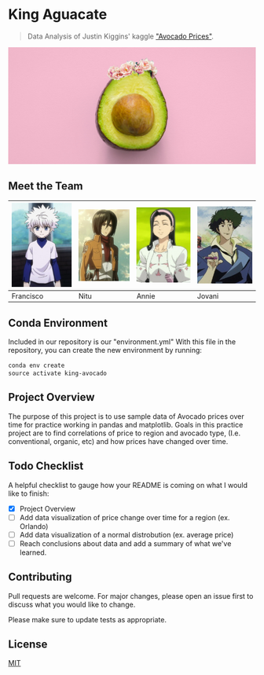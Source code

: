 # King Aguacate

> Data Analysis of Justin Kiggins' kaggle ["Avocado Prices"](https://www.kaggle.com/neuromusic/avocado-prices).

![King Aguacate](assets/king_avocado.png)

## Meet the Team

<img src="./assets/killua.jpg" width="175" /> | <img src="./assets/mikasa.jpg" width="175" /> | <img src="./assets/guila.jpg" width="175" /> | <img src="./assets/spike.jpg" width="175" />
-- | -- | -- | --
Francisco | Nitu | Annie | Jovani

## Conda Environment

Included in our repository is our "environment.yml" With this file in the repository, you can create the new environment by running:

```
conda env create
source activate king-avocado
```

## Project Overview

The purpose of this project is to use sample data of Avocado prices over time for practice working in pandas and matplotlib.
Goals in this practice project are to find correlations of price to region and avocado type, (I.e. conventional, organic, etc) and how prices have changed over time.

## Todo Checklist

A helpful checklist to gauge how your README is coming on what I would like to finish:

- [x] Project Overview
- [ ] Add data visualization of price change over time for a region (ex. Orlando)
- [ ] Add data visualization of a normal distrobution (ex. average price)
- [ ] Reach conclusions about data and add a summary of what we've learned.

## Contributing

Pull requests are welcome. For major changes, please open an issue first to discuss what you would like to change.

Please make sure to update tests as appropriate.

## License

[MIT](https://choosealicense.com/licenses/mit/)
